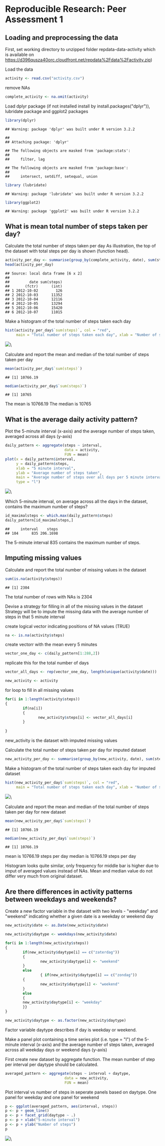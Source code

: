 # Reproducible Research: Peer Assessment 1


## Loading and preprocessing the data
First, set working directory to unzipped folder repdata-data-activity 
which is available on https://d396qusza40orc.cloudfront.net/repdata%2Fdata%2Factivity.zip)

Load the data

```r
activity <- read.csv("activity.csv")
```

remove NAs

```r
complete_activity <- na.omit(activity)
```

Load dplyr package (if not installed install by install.packages("dplyr")), lubridate package and ggplot2 packages

```r
library(dplyr)
```

```
## Warning: package 'dplyr' was built under R version 3.2.2
```

```
## 
## Attaching package: 'dplyr'
```

```
## The following objects are masked from 'package:stats':
## 
##     filter, lag
```

```
## The following objects are masked from 'package:base':
## 
##     intersect, setdiff, setequal, union
```

```r
library (lubridate)
```

```
## Warning: package 'lubridate' was built under R version 3.2.2
```

```r
library(ggplot2)
```

```
## Warning: package 'ggplot2' was built under R version 3.2.2
```

## What is mean total number of steps taken per day?
Calculate the total number of steps taken per day
As illustration, the top of the dataset with total steps per day is shown (function head).

```r
activity_per_day <- summarise(group_by(complete_activity, date), sum(steps))
head(activity_per_day)
```

```
## Source: local data frame [6 x 2]
## 
##         date sum(steps)
##       (fctr)      (int)
## 1 2012-10-02        126
## 2 2012-10-03      11352
## 3 2012-10-04      12116
## 4 2012-10-05      13294
## 5 2012-10-06      15420
## 6 2012-10-07      11015
```

Make a histogram of the total number of steps taken each day

```r
hist(activity_per_day$`sum(steps)`, col = "red", 
     main = "Total number of steps taken each day", xlab = "Number of steps")
```

![](PA1_Jessica_files/figure-html/unnamed-chunk-5-1.png)\

Calculate and report the mean and median of the total number of steps taken 
per day

```r
mean(activity_per_day$`sum(steps)`)
```

```
## [1] 10766.19
```

```r
median(activity_per_day$`sum(steps)`)
```

```
## [1] 10765
```
The mean is 10766.19
The median is 10765

## What is the average daily activity pattern?
Plot the 5-minute interval (x-axis) and the average number of steps taken, 
averaged across all days (y-axis)

```r
daily_pattern <- aggregate(steps ~ interval, 
                           data = activity, 
                           FUN = mean)
plot(x = daily_pattern$interval, 
     y = daily_pattern$steps,
     xlab = "5 minute interval", 
     ylab = "Average number of steps taken",
     main = "Average number of steps over all days per 5 minute interval",
     type = "l")
```

![](PA1_Jessica_files/figure-html/unnamed-chunk-7-1.png)\

Which 5-minute interval, on average across all the days in the dataset, 
contains the maximum number of steps?

```r
id_maximalsteps <- which.max(daily_pattern$steps)
daily_pattern[id_maximalsteps,]
```

```
##     interval    steps
## 104      835 206.1698
```
The 5-minute interval 835 contains the maximum number of steps.


## Imputing missing values
Calculate and report the total number of missing values in the dataset

```r
sum(is.na(activity$steps))
```

```
## [1] 2304
```
The total number of rows with NAs is 2304

Devise a strategy for filling in all of the missing values in the dataset
Strategy will be to impute the missing data with the average number of steps
in that 5 minute interval

create logical vector indicating positions of NA values (TRUE)

```r
na <- is.na(activity$steps)
```

create vectorr with the mean every 5 minutes

```r
vector_one_day <- c(daily_pattern[1:288,2])
```

replicate this for the total number of days

```r
vector_all_days <- rep(vector_one_day, length(unique(activity$date)))
```


```r
new_activity <- activity
```

for loop to fill in all missing values

```r
for(i in 1:length(activity$steps))
{
        if(na[i])
        {
               new_activity$steps[i] <- vector_all_days[i]  
        }
               
}
```

new_activity is the dataset with imputed missing values

Calculate the total number of steps taken per day for imputed dataset

```r
new_activity_per_day <- summarise(group_by(new_activity, date), sum(steps))
```

Make a histogram of the total number of steps taken each day for imputed dataset

```r
hist(new_activity_per_day$`sum(steps)`, col = "red", 
     main = "Total number of steps taken each day", xlab = "Number of steps")
```

![](PA1_Jessica_files/figure-html/unnamed-chunk-16-1.png)\

Calculate and report the mean and median of the total number of steps taken 
per day for new dataset

```r
mean(new_activity_per_day$`sum(steps)`)
```

```
## [1] 10766.19
```

```r
median(new_activity_per_day$`sum(steps)`)
```

```
## [1] 10766.19
```
mean is 10766.19 steps per day
median is 10766.19 steps per day

Histogram looks quite similar, only frequency for middle bar is higher
due to imput of averaged values instead of NAs.
Mean and median value do not differ very much from original dataset.

## Are there differences in activity patterns between weekdays and weekends?
Create a new factor variable in the dataset with two levels - "weekday" and "weekend" indicating whether a given date is a weekday or weekend day

```r
new_activity$date <- as.Date(new_activity$date)

new_activity$daytype <- weekdays(new_activity$date)

for(i in 1:length(new_activity$steps))
{
        if(new_activity$daytype[i] == c("zaterdag"))
        {
                new_activity$daytype[i] <- "weekend" 
        }
        else
                { if(new_activity$daytype[i] == c("zondag"))
        {
                new_activity$daytype[i] <- "weekend"
        }
        else
        {
        new_activity$daytype[i] <- "weekday"
        }}
}

new_activity$daytype <- as.factor(new_activity$daytype)
```

Factor variable daytype describes if day is weekday or weekend.

Make a panel plot containing a time series plot (i.e. type = "l") 
of the 5-minute interval (x-axis) and the average number of steps taken, 
averaged across all weekday days or weekend days (y-axis)

First create new dataset by aggregate function. The mean number of step per
interval per daytype should be calculated.

```r
averaged_pattern <- aggregate(steps ~ interval + daytype, 
                           data = new_activity, 
                           FUN = mean)
```

Plot interval vs number of steps in seperate panels based on daytype.
One panel for weekday and one panel for weekend

```r
p <- ggplot(averaged_pattern, aes(interval, steps)) 
p <- p + geom_line() 
p <- p + facet_grid(daytype ~ .)
p <- p + xlab("5-minute interval") 
p <- p + ylab("Number of steps")
p
```

![](PA1_Jessica_files/figure-html/unnamed-chunk-20-1.png)\
